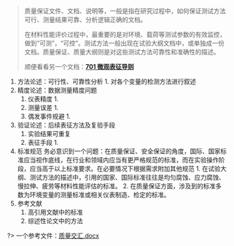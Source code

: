 > 质量保证文件、文档、说明等，一般是指在研究过程中，如何保证测试方法可行、测量结果可靠、分析逻辑正确的文档。
>
> 在材料性能评价过程中，最重要的是对环境、载荷等测试参数的有效监控，做到“可测”，“可控”。测试方法一般出现在试验大纲文档中，或单独成一份文档。质量保证、质量大纲则是对这些测试方法可靠性和准确性的描述。
>
> 顺便看看另一个文档：[**701 微观表征导则**](ch7/701微观表征导则.md)


1. 方法论述：可行性、可靠性分析
        1. 对各个变量的检测方法进行叙述
2. 精度论述：数据测量精度问题
    1. 仪表精度
        1.
    2. 测量误差
        1.
    3. 偶发事件规避
        1.
3. 验证论述：后续表征方法及复验手段
    1. 实验结果可重复
    2. 表征手段
        1.
4. 标准规范
务必意识到一个问题：在质量保证、安全保证的角度，国际、国家标准应当视作底线，在行业和领域内应当有更严格规范的标准，而在实验操作阶段，应当高于以上标准要求。在必要情况下根据需求附加其他规范
        1. 在试验大纲、测试方法的描述中，引用的国家、国际标准往往是均匀腐蚀、应力腐蚀、慢拉伸、疲劳等材料性能评估的标准。
        2. 在质量保证方面，涉及到的标准多数为环境变量的测量标准或相关仪表制造、检定的标准。
1. 参考文献
    1. 高引用文献中的标准
    2. 综述性论文中的方法

?> 一个参考文件：<a href ="/ch1/附101质量交汇.docx" target="_blank">质量交汇.docx</a>
